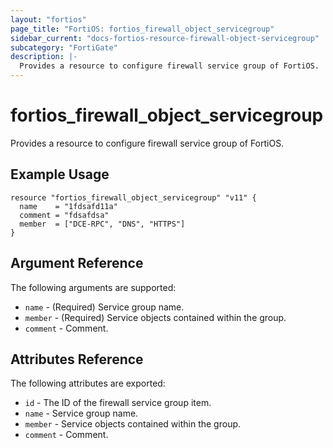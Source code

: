 ```yaml
---
layout: "fortios"
page_title: "FortiOS: fortios_firewall_object_servicegroup"
sidebar_current: "docs-fortios-resource-firewall-object-servicegroup"
subcategory: "FortiGate"
description: |-
  Provides a resource to configure firewall service group of FortiOS.
---
```


# fortios_firewall_object_servicegroup
Provides a resource to configure firewall service group of FortiOS.

## Example Usage
```hcl
resource "fortios_firewall_object_servicegroup" "v11" {
  name    = "1fdsafd11a"
  comment = "fdsafdsa"
  member  = ["DCE-RPC", "DNS", "HTTPS"]
}
```

## Argument Reference
The following arguments are supported:

* `name` - (Required) Service group name.
* `member` - (Required) Service objects contained within the group.
* `comment` - Comment.

## Attributes Reference
The following attributes are exported:

* `id` - The ID of the firewall service group item.
* `name` - Service group name.
* `member` - Service objects contained within the group.
* `comment` - Comment.

